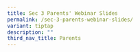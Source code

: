 ```yaml
---
title: Sec 3 Parents' Webinar Slides
permalink: /sec-3-parents-webinar-slides/
variant: tiptap
description: ""
third_nav_title: Parents
---
```

